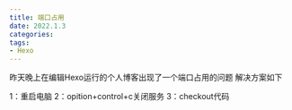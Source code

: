 ```yaml
---
title: 端口占用
date: 2022.1.3
categories: 
tags:
- Hexo
---
```


昨天晚上在编辑Hexo运行的个人博客出现了一个端口占用的问题
解决方案如下

1：重启电脑
2：opition+control+c关闭服务
3：checkout代码